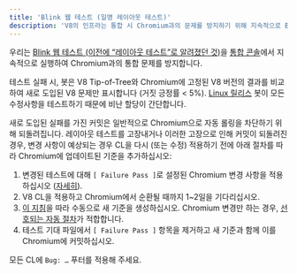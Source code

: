 ```yaml
---
title: 'Blink 웹 테스트 (일명 레이아웃 테스트)'
description: 'V8의 인프라는 통합 시 Chromium과의 문제를 방지하기 위해 지속적으로 Blink 웹 테스트를 실행합니다. 이 문서는 테스트 실패 시 어떻게 해야 하는지에 대해 설명합니다.'
---
```

우리는 [Blink 웹 테스트 (이전에 “레이아웃 테스트”로 알려졌던 것)](https://chromium.googlesource.com/chromium/src/+/master/docs/testing/web_tests.md)을 [통합 콘솔](https://ci.chromium.org/p/v8/g/integration/console)에서 지속적으로 실행하여 Chromium과의 통합 문제를 방지합니다.

테스트 실패 시, 봇은 V8 Tip-of-Tree와 Chromium에 고정된 V8 버전의 결과를 비교하여 새로 도입된 V8 문제만 표시합니다 (거짓 긍정률 < 5%). [Linux 릴리스](https://ci.chromium.org/p/v8/builders/luci.v8.ci/V8%20Blink%20Linux) 봇이 모든 수정사항을 테스트하기 때문에 비난 할당이 간단합니다.

새로 도입된 실패를 가진 커밋은 일반적으로 Chromium으로 자동 롤링을 차단하기 위해 되돌려집니다. 레이아웃 테스트를 고장내거나 이러한 고장으로 인해 커밋이 되돌려진 경우, 변경 사항이 예상되는 경우 CL을 다시 (또는 수정) 적용하기 전에 아래 절차를 따라 Chromium에 업데이트된 기준을 추가하십시오:

1. 변경된 테스트에 대해 `[ Failure Pass ]`로 설정된 Chromium 변경 사항을 적용하십시오 ([자세히](https://chromium.googlesource.com/chromium/src/+/master/docs/testing/web_test_expectations.md#updating-the-expectations-files)).
1. V8 CL을 적용하고 Chromium에서 순환될 때까지 1~2일을 기다리십시오.
1. [이 지침](https://chromium.googlesource.com/chromium/src/+/master/docs/testing/web_tests.md#Rebaselining-Web-Tests)을 따라 수동으로 새 기준을 생성하십시오. Chromium 변경만 하는 경우, [선호되는 자동 절차](https://chromium.googlesource.com/chromium/src/+/master/docs/testing/web_test_expectations.md#how-to-rebaseline)가 적합합니다.
1. 테스트 기대 파일에서 `[ Failure Pass ]` 항목을 제거하고 새 기준과 함께 이를 Chromium에 커밋하십시오.

모든 CL에 `Bug: …` 푸터를 적용해 주세요.
